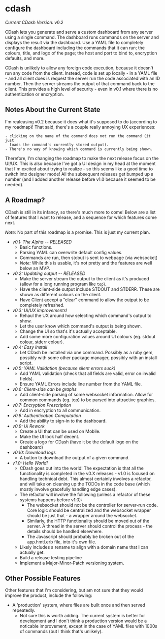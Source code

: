# cdash

*Current CDash Version:* v0.2

CDash lets you generate and serve a custom dashboard from any server using a
single command. The dashboard runs commands on the server and displays the result
via the dashboard. Use a YAML file to completely configure the dashboard including
the commands that it can run; the colours, title, and logo of the page; the host
and port to bind to, encryption defaults, and more.

CDash is unlikely to allow any foreign code execution, because it doesn't run any
code from the client. Instead, code is set up locally - in a YAML file - and all
client does is request the server run the code associated with an ID number. Then
the server streams the output of that command back to the client. This provides a
high level of security - even in v0.1 where there is no authentication or encryption.

## Notes About the Current State

I'm realeasing v0.2 because it does what it's supposed to do (according to my
roadmap)! That said, there's a couple really annoying UX experiences:

    - clicking on the name of the command does not run the command (it just
      loads the command's currently stored output).
    - There's no way of knowing which command is currently being shown.

Therefore, I'm changing the roadmap to make the next release focus on the UI/UX.
This is also because I've got a UI design in my head at the moment that I'm
excited about trying to realize - so this seems like a good time to switch into
designer mode! All the subsequent releases get bumped up a number (and I added
another release before v1.0 because it seemed to be needed).

## A Roadmap?

CDash is still in its infancy, so there's much more to come! Below are a list of
features that I want to release, and a sequence for which features come next.

*Note:* No part of this roadmap is a promise. This is just my current plan.

  - *v0.1: The Alpha -- RELEASED*
      - Basic functions.
      - Parsing YAML can overwrite default config values.
      - Commands are run, then stdout is sent to webpage (via websocket)
      - _Note:_ While this is usable, it's not pretty and the features are well
        below an MVP.
  - *v0.2: Updating output -- RELEASED*
      - Make the server stream the output to the client as it's produced (allow
        for a long running program like `top`).
      - Have the client-side output include STDOUT and STDERR. These are shown as
        different colours on the client.
      - Have Client accept a "clear" command to allow the output to be completely
        refreshed.
  - *v0.3: UI/UX improvements!*
      - Rehaul the UX around how selecting which command's output to show.
      - Let the user know which command's output is being shown.
      - Change the UI so that's it's actually acceptable.
      - Add some more configuration values around UI colours (eg. stdout colour,
        stderr colour).
  - *v0.4: Easy Install*
      - Let CDash be installed via one command. Possibly as a ruby gem, possibly
        with some other package manager, possibly with an install script.
  - *v0.5: YAML Validation (because silent errors suck)*
      - Add YAML validation (check that all fields are valid, error on invalid fields).
      - Ensure YAML Errors include line number from the YAML file.
  - *v0.6: Client-side can be graphs*
      - Add client-side parsing of some websocket information. Allow for common
        commands (eg. top) to be parsed into attractive graphics.
  - *v0.7: Encryption Prescription*
      - Add in encryption to all communication.
  - *v0.8: Authentication Computation*
      - Add the ability to sign-in to the dashboard.
  - *v0.9: UI Rework*
      - Create a UI that can be used on Mobile.
      - Make the UI look half decent.
      - Create a logo for CDash (have it be the default logo on the dashboard)
  - *v0.10: Download logs*
      - A button to download the output of a given command.
  - *v1.0: Hello World!*
      - CDash goes out into the world! The expectation is that all the
        functionality is completed in the v0.X releases - v1.0 is focused on
        handling technical debt. This almost certainly involves a refactor, and
        will take on cleaning up the TODOs in the code base (which mostly involve
        gracefully handling edge cases).
      - The refactor will involve the following (unless a refactor of these
        systems happens before v1.0):
        - The websocket should not be the controller for server-run code. Core
          logic should be centralized and the websocket wrapper should be just
          that - a wrapper around the websocket.
        - Similarly, the HTTP functionality should be moved out of the server.
          A thread in the server should control the process - the details should
          be handled elsewhere.
        - The Javascript should probably be broken out of the app.hmtl.erb file,
          into it's own file.
      - Likely includes a rename to align with a domain name that I can actually get.
      - Build a release testing pipeline
      - Implement a Major-Minor-Patch versioning system.

## Other Possible Features

Other features that I'm considering, but am not sure that they would improve the
product, include the following:

  - A 'production' system, where files are built once and then served repeatedly.
      - Not sure this is worth adding. The current system is better for development
        and I don't think a production version would be a noticable improvement,
        except in the case of YAML files with 1000s of commands (but I think
        that's unlikely).
